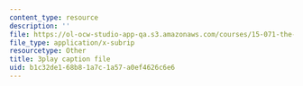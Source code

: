 ```yaml
---
content_type: resource
description: ''
file: https://ol-ocw-studio-app-qa.s3.amazonaws.com/courses/15-071-the-analytics-edge-spring-2017/b1c32de168b81a7c1a57a0ef4626c6e6_JAmiDL8pBhg.srt
file_type: application/x-subrip
resourcetype: Other
title: 3play caption file
uid: b1c32de1-68b8-1a7c-1a57-a0ef4626c6e6
---
```

